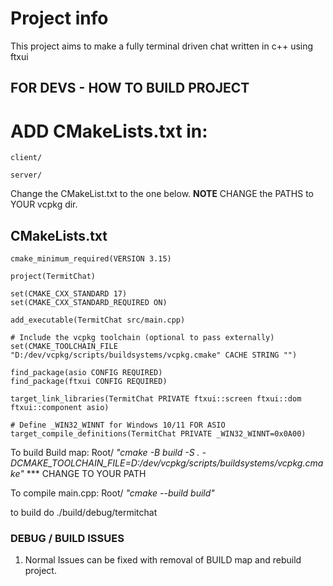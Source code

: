 # Project info
This project aims to make a fully terminal driven chat written in c++ using ftxui

## FOR DEVS - HOW TO BUILD PROJECT

# ADD CMakeLists.txt in:
```client/```

```server/```



Change the CMakeList.txt to the one below.
**NOTE** CHANGE the PATHS to YOUR vcpkg dir.

## CMakeLists.txt

```
cmake_minimum_required(VERSION 3.15)

project(TermitChat)

set(CMAKE_CXX_STANDARD 17)
set(CMAKE_CXX_STANDARD_REQUIRED ON)

add_executable(TermitChat src/main.cpp)

# Include the vcpkg toolchain (optional to pass externally)
set(CMAKE_TOOLCHAIN_FILE "D:/dev/vcpkg/scripts/buildsystems/vcpkg.cmake" CACHE STRING "") 

find_package(asio CONFIG REQUIRED)
find_package(ftxui CONFIG REQUIRED)

target_link_libraries(TermitChat PRIVATE ftxui::screen ftxui::dom ftxui::component asio)

# Define _WIN32_WINNT for Windows 10/11 FOR ASIO
target_compile_definitions(TermitChat PRIVATE _WIN32_WINNT=0x0A00)

```

To build Build map: Root/ *"cmake -B build -S . -DCMAKE_TOOLCHAIN_FILE=D:/dev/vcpkg/scripts/buildsystems/vcpkg.cmake"*   *** CHANGE TO YOUR PATH

To compile main.cpp: Root/ *"cmake --build build"*

to build do ./build/debug/termitchat

### DEBUG / BUILD ISSUES

1. Normal Issues can be fixed with removal of BUILD map and rebuild project.
